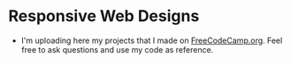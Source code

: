# Responsive Web Designs
- I'm uploading here my projects that I made on <a href="https://www.freecodecamp.org">FreeCodeCamp.org</a>. Feel free to ask questions and use my code as reference.
